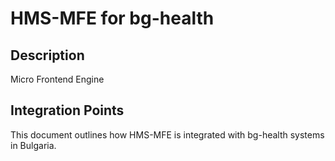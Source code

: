 # HMS-MFE for bg-health

## Description

Micro Frontend Engine

## Integration Points

This document outlines how HMS-MFE is integrated with bg-health systems in Bulgaria.
